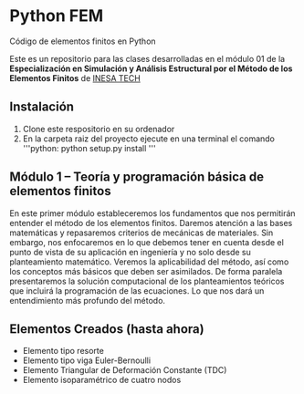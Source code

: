 # Python FEM
Código de elementos finitos en Python

Este es un repositorio para las clases desarrolladas en el módulo 01 de la **Especialización en Simulación y Análisis Estructural por el Método de los Elementos Finitos** de [INESA TECH](https://www.inesa-tech.com/)

## Instalación

1. Clone este respositorio en su ordenador
2. En la carpeta raiz del proyecto ejecute en una terminal el comando 
'''python:
    python setup.py install
'''

## Módulo 1 – Teoría y programación básica de elementos finitos
En este primer módulo estableceremos los fundamentos que nos permitirán entender el método de los elementos finitos. Daremos atención a las bases matemáticas y repasaremos criterios de mecánicas de materiales. Sin embargo, nos enfocaremos en lo que debemos tener en cuenta desde el punto de vista de su aplicación en ingeniería y no solo desde su planteamiento matemático. Veremos la aplicabilidad del método, así como los conceptos más básicos que deben ser asimilados. De forma paralela presentaremos la solución computacional de los planteamientos teóricos que incluirá la programación de las ecuaciones. Lo que nos dará un entendimiento más profundo del método.

## Elementos Creados (hasta ahora)
- Elemento tipo resorte
- Elemento tipo viga Euler-Bernoulli
- Elemento Triangular de Deformación Constante (TDC)
- Elemento isoparamétrico de cuatro nodos